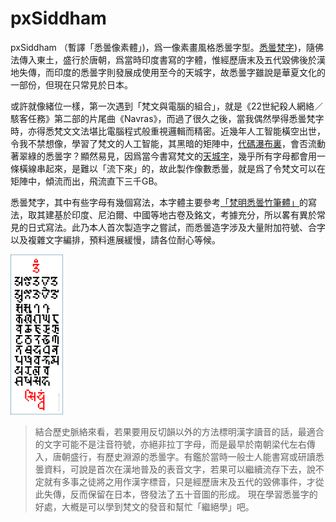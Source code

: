 # pxSiddham

pxSiddham （暫譯「悉曇像素體」)，爲一像素畫風格悉曇字型。[悉曇梵字](https://zh.wikipedia.org/zh-hk/%E6%82%89%E6%9B%87%E6%96%87))，隨佛法傳入東土，盛行於唐朝，爲當時印度書寫的字體，惟經歷唐末及五代毀佛後於漢地失傳，而印度的悉曇字則發展成使用至今的天城字，故悉曇字雖說是華夏文化的一部份，但現在只常見於日本。

或許就像緒位一樣，第一次遇到「梵文與電腦的組合」，就是《22世紀殺人網絡／駭客任務》第二部的片尾曲《Navras》，而過了很久之後，當我偶然學得悉曇梵字時，亦得悉梵文文法堪比電腦程式般重視邏輯而精密。近幾年人工智能橫空出世，令我不禁想像，學習了梵文的人工智能，其黑暗的矩陣中，[代碼瀑布裏](https://zh.wikipedia.org/zh-hk/%E4%BB%A3%E7%A2%BC%E7%80%91%E5%B8%83)，會否流動著翠綠的悉曇字？顯然易見，因爲當今書寫梵文的[天城字](https://zh.wikipedia.org/zh-hk/%E5%A4%A9%E5%9F%8E%E6%96%87)，幾乎所有字母都會用一條橫線串起來，是難以「流下來」的，故此製作像數悉曇，就是爲了令梵文可以在矩陣中，傾流而出，飛流直下三千GB。

悉曇梵字，其中有些字母有幾個寫法，本字體主要參考[「梵明悉曇竹筆體」](https://www.brhvid.com/siddham)的寫法，取其建基於印度、尼泊爾、中國等地古卷及銘文，考據充分，所以畧有異於常見的日式寫法。此乃本人首次製造字之嘗試，而悉曇造字涉及大量附加符號、合字以及複雜文字編排，預料進展緩慢，請各位耐心等候。

<img src="https://github.com/samhui96/pxSiddham/blob/5d84f094f328981b2cd88c387e4452f08d140dfe/pxSiddham_preview.png" height="256px">

> 結合歷史脈絡來看，若果要用反切韻以外的方法標明漢字讀音的話，最適合的文字可能不是注音符號，亦絕非拉丁字母，而是最早於南朝梁代左右傳入，唐朝盛行，有歷史淵源的悉曇字。有鑑於當時一般士人能書寫或研讀悉曇資料，可說是首次在漢地普及的表音文字，若果可以繼續流存下去，說不定就有多事之徒將之用作漢字標音，只是經歷唐末及五代的毀佛事件，才從此失傳，反而保留在日本，啓發法了五十音圖的形成。
> 現在學習悉曇字的好處，大槪是可以學到梵文的發音和幫忙「繼絕學」吧。
